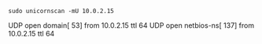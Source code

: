 `sudo unicornscan -mU 10.0.2.15`
>
UDP open                  domain[   53]         from 10.0.2.15  ttl 64 
UDP open              netbios-ns[  137]         from 10.0.2.15  ttl 64
